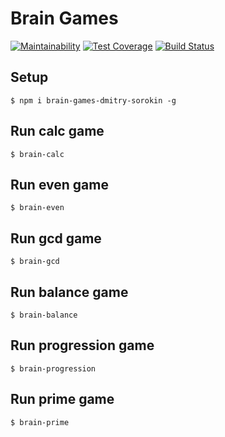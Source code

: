 # Brain Games
[![Maintainability](https://api.codeclimate.com/v1/badges/c573ece2265f6d97eabd/maintainability)](https://codeclimate.com/github/freemolag/project-lvl1-s236/maintainability)    [![Test Coverage](https://api.codeclimate.com/v1/badges/c573ece2265f6d97eabd/test_coverage)](https://codeclimate.com/github/freemolag/project-lvl1-s236/test_coverage)    [![Build Status](https://travis-ci.org/freemolag/project-lvl1-s236.svg?branch=master)](https://travis-ci.org/freemolag/project-lvl1-s236)

## Setup

```
$ npm i brain-games-dmitry-sorokin -g
```

## Run calc game

```
$ brain-calc
```

## Run even game

```
$ brain-even
```

## Run gcd game

```
$ brain-gcd
```

## Run balance game

```
$ brain-balance
```

## Run progression game

```
$ brain-progression
```

## Run prime game

```
$ brain-prime
```